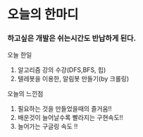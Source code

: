 # 오늘의 한마디
### 하고싶은 개발은 쉬는시간도 반납하게 된다.

오늘 한일
1. 알고리즘 강의 수강(DFS,BFS, 힙)
2. 텔레봇을 이용한, 알림봇 만들기(by 크롤링)


오늘의 느낀점
1. 필요하는 것을 만들었을때의 즐거움!!
2. 배운것이 늘어날수록 빨라지는 구현속도!!
3. 늘어가는 구글링 속도 !!
